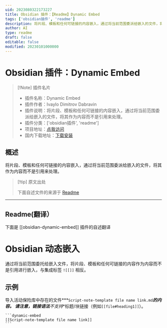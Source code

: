 ```yaml
---
uid: 2023080322173227
title: Obsidian 插件：【Readme】Dynamic Embed
tags: ['obsidian插件', 'readme']
description: 将片段、模板和任何可链接的内容嵌入，通过将当前范围委派给嵌入的文件，将其作为内容而不是引用来处理。
author: AI
type: readme
draft: false
editable: false
modified: 20230101000000
---
```


# Obsidian 插件：Dynamic Embed

> [!Note] 插件名片
> - 插件名称：Dynamic Embed
> - 插件作者：Ivaylo Dimitrov Dabravin
> - 插件说明：将片段、模板和任何可链接的内容嵌入，通过将当前范围委派给嵌入的文件，将其作为内容而不是引用来处理。
> - 插件分类：['obsidian插件', 'readme']
> - 项目地址：[点我访问](https://github.com/dabravin/obsidian-dynamic-embed)
> - 国内下载地址：[下载安装](https://pkmer.cn/products/plugin/pluginMarket/?obsidian-dynamic-embed)

## 概述

将片段、模板和任何可链接的内容嵌入，通过将当前范围委派给嵌入的文件，将其作为内容而不是引用来处理。



> [!tip] 原文出处
> 
>下面自述文件的来源于 [Readme](https://ghproxy.net/https://raw.githubusercontent.com/dabravin/obsidian-dynamic-embed/master/README.md)
> 

---

## Readme(翻译）

下面是 [[obsidian-dynamic-embed]] 插件的自述翻译


# Obsidian 动态嵌入

通过将当前范围委托给嵌入文件，将片段、模板和任何可链接的内容作为内容而不是引用进行嵌入，与集成标签 `![[]]` 相反。

## 示例
导入活动保险库中存在的文件***`Script-note-template file name link.md`***的内容。
请注意，链接语法**不支持**标题/块链接（例如`[[file#heading1]]`）。
~~~
```dynamic-embed
[[Script-note-template file name link]]
```
~~~



